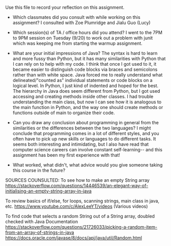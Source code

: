 Use this file to record your reflection on this assignment.

- Which classmates did you consult with while working on this assignment?
I consulted with Zoe Plumridge and Jialu Guo (Lucy)

- Which session(s) of TA / office hours did you attend?
I went to the 7PM to 9PM session on Tuesday (9/20) to work out a problem with junit which was keeping me from starting the warmup assignment. 

- What are your initial impressions of Java? 
The syntax is hard to learn and more fussy than Python, but it has many similarities with Python that I can rely on to help with my code. I think that once I got used to it, it became easier to distinguish code blocks via braces and semicolons rather than with white space. Java forced me to really understand what delineated/"counted as" individual statements or code blocks on a logical level. In Python, I just kind of indented and hoped for the best.
The hierarchy in Java does seem different from Python, but I got used accessing and creating methods inside other classes. 
I had trouble understanding the main class, but now I can see how it is analogous to the main function in Python, and the way 
one should create methods or functions outside of main to organize their code. 

- Can you draw any conclusion about programming in general from the similarities or the differences between the two languages? 
I might conclude that programming comes in a lot of different styles, and you often have to pick up new skills or 
languages to do different tasks. It seems both interesting and intimidating, but I also have read that computer science careers can involve constant self-learning-- and this assignment has been my first experience with that! 

- What worked, what didn't, what advice would you give someone taking this course in the future?

SOURCES COUNSULTED: 
To see how to make an empty String array https://stackoverflow.com/questions/14446539/an-elegant-way-of-initialising-an-empty-string-array-in-java

To review basics of if/else, for loops, scanning strings, main class in java, etc. 
https://www.youtube.com/c/AlexLeeYT/videos (Various videos)

To find code that selects a random String out of a String array, doubled checked with Java Documentation
https://stackoverflow.com/questions/21726033/picking-a-random-item-from-an-array-of-strings-in-java
https://docs.oracle.com/javase/8/docs/api/java/util/Random.html

